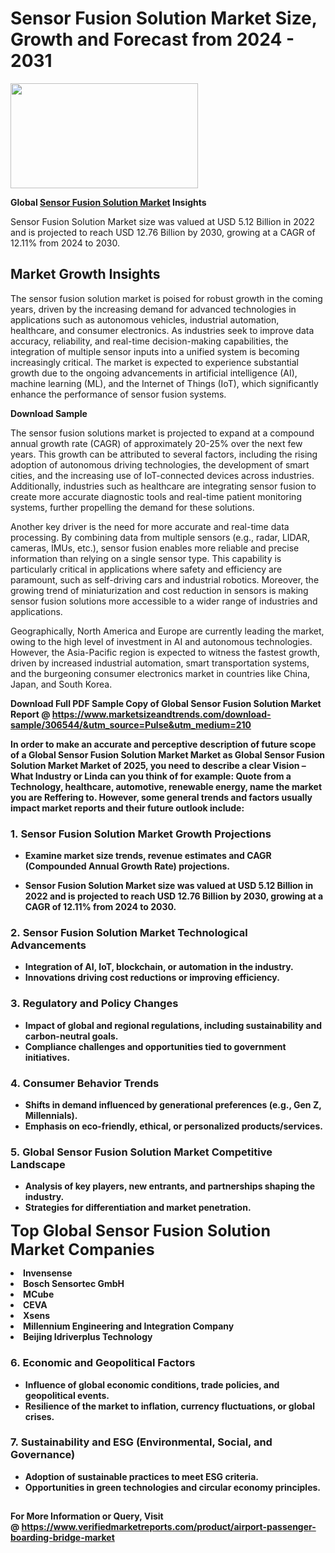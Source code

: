 <H1>Sensor Fusion Solution Market Size, Growth and Forecast from 2024 - 2031</H1><img class="aligncenter size-medium wp-image-584254" src="https://thirdeyenews.in/wp-content/uploads/2024/09/Global-Market-Research-300x168.jpeg" alt="" width="300" height="168" /><p><strong>Global&nbsp;<a href="https://www.marketsizeandtrends.com/download-sample/306544/&amp;utm_source=Pulse&amp;utm_medium=210">Sensor Fusion Solution Market</a> Insights</strong></p><p>Sensor Fusion Solution Market size was valued at USD 5.12 Billion in 2022 and is projected to reach USD 12.76 Billion by 2030, growing at a CAGR of 12.11% from 2024 to 2030.</p><p><h2>Market Growth Insights</h2> <p>The sensor fusion solution market is poised for robust growth in the coming years, driven by the increasing demand for advanced technologies in applications such as autonomous vehicles, industrial automation, healthcare, and consumer electronics. As industries seek to improve data accuracy, reliability, and real-time decision-making capabilities, the integration of multiple sensor inputs into a unified system is becoming increasingly critical. The market is expected to experience substantial growth due to the ongoing advancements in artificial intelligence (AI), machine learning (ML), and the Internet of Things (IoT), which significantly enhance the performance of sensor fusion systems.</p> <p><strong>Download Sample</strong></p> <p>The sensor fusion solutions market is projected to expand at a compound annual growth rate (CAGR) of approximately 20-25% over the next few years. This growth can be attributed to several factors, including the rising adoption of autonomous driving technologies, the development of smart cities, and the increasing use of IoT-connected devices across industries. Additionally, industries such as healthcare are integrating sensor fusion to create more accurate diagnostic tools and real-time patient monitoring systems, further propelling the demand for these solutions.</p> <p>Another key driver is the need for more accurate and real-time data processing. By combining data from multiple sensors (e.g., radar, LIDAR, cameras, IMUs, etc.), sensor fusion enables more reliable and precise information than relying on a single sensor type. This capability is particularly critical in applications where safety and efficiency are paramount, such as self-driving cars and industrial robotics. Moreover, the growing trend of miniaturization and cost reduction in sensors is making sensor fusion solutions more accessible to a wider range of industries and applications.</p> <p>Geographically, North America and Europe are currently leading the market, owing to the high level of investment in AI and autonomous technologies. However, the Asia-Pacific region is expected to witness the fastest growth, driven by increased industrial automation, smart transportation systems, and the burgeoning consumer electronics market in countries like China, Japan, and South Korea.</p> <p><strong></p><p><span class=""><strong>Download Full PDF Sample Copy of Global Sensor Fusion Solution Market Report</strong> @ <a href="https://www.marketsizeandtrends.com/download-sample/306544/&amp;utm_source=Pulse&amp;utm_medium=210" target="_blank">https://www.marketsizeandtrends.com/download-sample/306544/&amp;utm_source=Pulse&amp;utm_medium=210</a></span></p><p>In order to make an accurate and perceptive description of future scope of a Global&nbsp;Sensor Fusion Solution Market Market as Global&nbsp;Sensor Fusion Solution Market Market of 2025, you need to describe a clear Vision &ndash; What Industry or Linda can you think of for example: Quote from a Technology, healthcare, automotive, renewable energy, name the market you are Reffering to. However, some general trends and factors usually impact market reports and their future outlook include:</p><h3>1.&nbsp;<strong>Sensor Fusion Solution Market Growth Projections</strong></h3><ul><li>Examine market size trends, revenue estimates and CAGR (Compounded Annual Growth Rate) projections.</li><li><p>Sensor Fusion Solution Market size was valued at USD 5.12 Billion in 2022 and is projected to reach USD 12.76 Billion by 2030, growing at a CAGR of 12.11% from 2024 to 2030.</p></li></ul><h3>2.&nbsp;<strong>Sensor Fusion Solution Market Technological Advancements</strong></h3><ul><li>Integration of AI, IoT, blockchain, or automation in the industry.</li><li>Innovations driving cost reductions or improving efficiency.</li></ul><h3>3.&nbsp;<strong>Regulatory and Policy Changes</strong></h3><ul><li>Impact of global and regional regulations, including sustainability and carbon-neutral goals.</li><li>Compliance challenges and opportunities tied to government initiatives.</li></ul><h3>4.&nbsp;<strong>Consumer Behavior Trends</strong></h3><ul><li>Shifts in demand influenced by generational preferences (e.g., Gen Z, Millennials).</li><li>Emphasis on eco-friendly, ethical, or personalized products/services.</li></ul><h3>5.&nbsp;<strong>Global Sensor Fusion Solution Market Competitive Landscape</strong></h3><ul><li>Analysis of key players, new entrants, and partnerships shaping the industry.</li><li>Strategies for differentiation and market penetration.</li></ul><p data-pm-slice="1 1 []"><span style="color: inherit; font-family: inherit; font-size: 25px;">Top Global Sensor Fusion Solution Market Companies</span></p><div class="" data-test-id=""><p><li>Invensense</li><li> Bosch Sensortec GmbH</li><li> MCube</li><li> CEVA</li><li> Xsens</li><li> Millennium Engineering and Integration Company</li><li> Beijing Idriverplus Technology</li></p></div><h3>6.&nbsp;<strong>Economic and Geopolitical Factors</strong></h3><ul><li>Influence of global economic conditions, trade policies, and geopolitical events.</li><li>Resilience of the market to inflation, currency fluctuations, or global crises.</li></ul><h3>7.&nbsp;<strong>Sustainability and ESG (Environmental, Social, and Governance)</strong></h3><ul><li>Adoption of sustainable practices to meet ESG criteria.</li><li>Opportunities in green technologies and circular economy principles.</li></ul><h2><strong style="font-size: 14px;">For More Information or Query, Visit @&nbsp;</strong><a style="background-color: #ffffff; font-size: 14px;" href="https://www.marketsizeandtrends.com/report/sensor-fusion-solution-market/" target="_blank">https://www.verifiedmarketreports.com/product/airport-passenger-boarding-bridge-market</a></h2>
